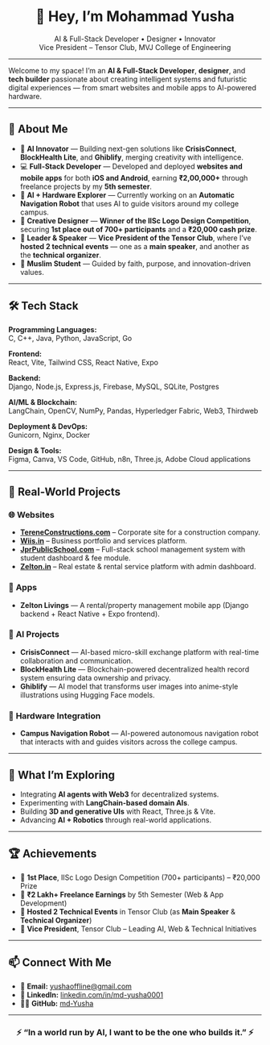 <h1 align="center">👋 Hey, I’m Mohammad Yusha</h1>

<p align="center">
AI & Full-Stack Developer • Designer • Innovator  
<br>
Vice President – Tensor Club, MVJ College of Engineering  
</p>

---

Welcome to my space! I’m an **AI & Full-Stack Developer**, **designer**, and **tech builder** passionate about creating intelligent systems and futuristic digital experiences — from smart websites and mobile apps to AI-powered hardware.

---

## 🌟 About Me  
- 🤖 **AI Innovator** — Building next-gen solutions like **CrisisConnect**, **BlockHealth Lite**, and **Ghiblify**, merging creativity with intelligence.  
- 💻 **Full-Stack Developer** — Developed and deployed **websites and mobile apps** for both **iOS and Android**, earning **₹2,00,000+** through freelance projects by my **5th semester**.  
- 🧭 **AI + Hardware Explorer** — Currently working on an **Automatic Navigation Robot** that uses AI to guide visitors around my college campus.  
- 🎨 **Creative Designer** — **Winner of the IISc Logo Design Competition**, securing **1st place out of 700+ participants** and a **₹20,000 cash prize**.  
- 🧠 **Leader & Speaker** — **Vice President of the Tensor Club**, where I’ve **hosted 2 technical events** — one as a **main speaker**, and another as the **technical organizer**.  
- 🌙 **Muslim Student** — Guided by faith, purpose, and innovation-driven values.  

---

## 🛠️ Tech Stack  

**Programming Languages:**  
C, C++, Java, Python, JavaScript, Go

**Frontend:**  
React, Vite, Tailwind CSS, React Native, Expo  

**Backend:**  
Django, Node.js, Express.js, Firebase, MySQL, SQLite, Postgres

**AI/ML & Blockchain:**  
LangChain, OpenCV, NumPy, Pandas, Hyperledger Fabric, Web3, Thirdweb  

**Deployment & DevOps:**  
Gunicorn, Nginx, Docker  

**Design & Tools:**  
Figma, Canva, VS Code, GitHub, n8n, Three.js, Adobe Cloud applications

---

## 💼 Real-World Projects  

### 🌐 **Websites**
- **[TereneConstructions.com](https://tereneconstructions.com)** – Corporate site for a construction company.  
- **[Wiis.in](https://wiis.in)** – Business portfolio and services platform.  
- **[JprPublicSchool.com](https://jprpublicschool.com)** – Full-stack school management system with student dashboard & fee module.  
- **[Zelton.in](https://zelton.in)** – Real estate & rental service platform with admin dashboard.  

### 📱 **Apps**
- **Zelton Livings** — A rental/property management mobile app (Django backend + React Native + Expo frontend).  

### 🧠 **AI Projects**
- **CrisisConnect** — AI-based micro-skill exchange platform with real-time collaboration and communication.  
- **BlockHealth Lite** — Blockchain-powered decentralized health record system ensuring data ownership and privacy.  
- **Ghiblify** — AI model that transforms user images into anime-style illustrations using Hugging Face models.  

### 🤖 **Hardware Integration**
- **Campus Navigation Robot** — AI-powered autonomous navigation robot that interacts with and guides visitors across the college campus.  

---

## 🚀 What I’m Exploring  
- Integrating **AI agents with Web3** for decentralized systems.  
- Experimenting with **LangChain-based domain AIs**.  
- Building **3D and generative UIs** with React, Three.js & Vite.  
- Advancing **AI + Robotics** through real-world applications.  

---

## 🏆 Achievements  
- 🥇 **1st Place**, IISc Logo Design Competition (700+ participants) – ₹20,000 Prize  
- 💼 **₹2 Lakh+ Freelance Earnings** by 5th Semester (Web & App Development)  
- 🎤 **Hosted 2 Technical Events** in Tensor Club (as **Main Speaker** & **Technical Organizer**)  
- 🧩 **Vice President**, Tensor Club – Leading AI, Web & Technical Initiatives  

---

## 📫 Connect With Me  
- 📧 **Email:** [yushaoffline@gmail.com](mailto:yushaoffline@gmail.com)  
- 💼 **LinkedIn:** [linkedin.com/in/md-yusha0001](https://linkedin.com/in/md-yusha0001)  
- 🧑‍💻 **GitHub:** [md-Yusha](https://github.com/md-Yusha)  

---

<h3 align="center">⚡ “In a world run by AI, I want to be the one who builds it.” ⚡</h3>
